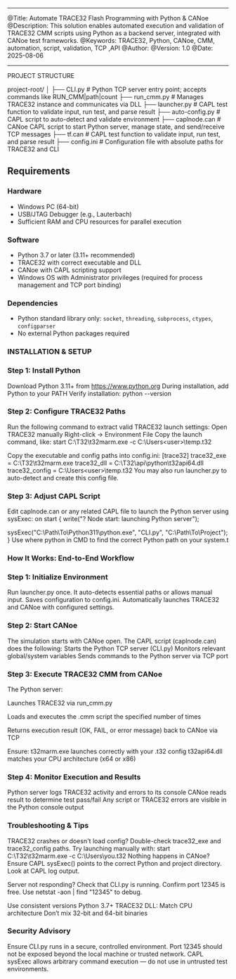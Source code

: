 --------------------------------------------------------------------------------
@Title: Automate TRACE32 Flash Programming with Python & CANoe
@Description: This solution enables automated execution and validation of TRACE32 CMM scripts 
using Python as a backend server, integrated with CANoe test frameworks.
@Keywords: TRACE32, Python, CANoe, CMM, automation, script, validation, TCP ,API
@Author: 
@Version: 1.0
@Date: 2025-08-06

--------------------------------------------------------------------------------

PROJECT STRUCTURE

project-root/
│
├── CLI.py                  # Python TCP server entry point; accepts commands like RUN_CMM|path|count
├── run_cmm.py              # Manages TRACE32 instance and communicates via DLL
├── launcher.py             # CAPL test function to validate input, run test, and parse result
├── auto-config.py         # CAPL script to auto-detect and validate environment
├── caplnode.can            # CANoe CAPL script to start Python server, manage state, and send/receive TCP messages
├── tf.can                  # CAPL test function to validate input, run test, and parse result
├── config.ini              # Configuration file with absolute paths for TRACE32 and CLI


## Requirements

### Hardware
- Windows PC (64-bit)  
- USB/JTAG Debugger (e.g., Lauterbach)  
- Sufficient RAM and CPU resources for parallel execution

### Software
- Python 3.7 or later (3.11+ recommended)  
- TRACE32 with correct executable and DLL  
- CANoe with CAPL scripting support  
- Windows OS with Administrator privileges (required for process management and TCP port binding)

### Dependencies
- Python standard library only: `socket`, `threading`, `subprocess`, `ctypes`, `configparser`  
- No external Python packages required

### INSTALLATION & SETUP

### Step 1: Install Python
Download Python 3.11+ from https://www.python.org
During installation, add Python to your PATH
Verify installation:  python --version

### Step 2: Configure TRACE32 Paths
Run the following command to extract valid TRACE32 launch settings:
      Open TRACE32 manually
      Right-click → Environment File
      Copy the launch command, like:
               start C:\T32\t32marm.exe -c C:\Users\<user>\temp\.t32
      
Copy the executable and config paths into config.ini:
      [trace32]
      trace32_exe = C:\T32\t32marm.exe
      trace32_dll = C:\T32\api\python\t32api64.dll
      trace32_config = C:\Users\<user>\temp\.t32
You may also run launcher.py to auto-detect and create this config file.

### Step 3: Adjust CAPL Script
Edit caplnode.can or any related CAPL file to launch the Python server using sysExec:
on start {
  write("? Node start: launching Python server");

  sysExec("C:\\Path\\To\\Python311\\python.exe", "CLI.py", "C:\\Path\\To\\Project");
}
Use where python in CMD to find the correct Python path on your system.t 



### How It Works: End-to-End Workflow

### Step 1: Initialize Environment

   Run launcher.py once.
   It auto-detects essential paths or allows manual input.
   Saves configuration to config.ini.
   Automatically launches TRACE32 and CANoe with configured settings.

### Step 2: Start CANoe 

   The simulation starts with CANoe open.
   The CAPL script (caplnode.can) does the following:
      Starts the Python TCP server (CLI.py)
      Monitors relevant global/system variables 
      Sends commands to the Python server via TCP port 

### Step 3: Execute TRACE32 CMM from CANoe
The Python server:

Launches TRACE32 via run_cmm.py

Loads and executes the .cmm script the specified number of times

Returns execution result (OK, FAIL, or error message) back to CANoe via TCP

Ensure:
   t32marm.exe launches correctly with your .t32 config
   t32api64.dll matches your CPU architecture (x64 or x86)

### Step 4: Monitor Execution and Results
   Python server logs TRACE32 activity and errors to its console
   CANoe reads result to determine test pass/fail
   Any script or TRACE32 errors are visible in the Python console output


### Troubleshooting & Tips
TRACE32 crashes or doesn't load config?
   Double-check trace32_exe and trace32_config paths. Try launching manually with:
   start C:\T32\t32marm.exe -c C:\Users\you\.t32
Nothing happens in CANoe?
   Ensure CAPL sysExec() points to the correct Python and project directory. Look at CAPL log output.

Server not responding?
      Check that CLI.py is running.
      Confirm port 12345 is free.
      Use netstat -aon | find "12345" to debug.

Use consistent versions
      Python 3.7+
      TRACE32 DLL: Match CPU architecture
      Don’t mix 32-bit and 64-bit binaries

### Security Advisory
   Ensure CLI.py runs in a secure, controlled environment.
   Port 12345 should not be exposed beyond the local machine or trusted network.
   CAPL sysExec allows arbitrary command execution — do not use in untrusted test environments.
